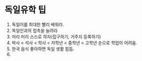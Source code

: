 # 독일유학 팁

1. 독일어를 최대한 빨리 배워라.
2. 독일인과의 접촉을 늘려라
3. 미리 미리 스스로 하자(집구하기, 거주지 등록하기)
4. 박사 < 석사 < 학사 < 저학년 < 중학년 < 고학년 순으로 학업이 어려움.
5. 한국 음식 좋아하면 독일 생활 힘듬.
6. 